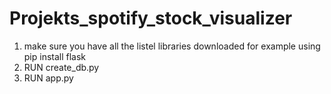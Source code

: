# Projekts_spotify_stock_visualizer
1. make sure you have all the listel libraries downloaded for example using pip install flask
2. RUN create_db.py
3. RUN app.py 
